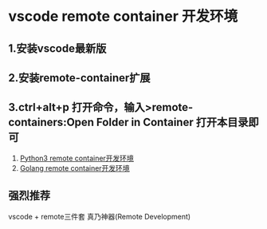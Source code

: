 # vscode remote container 开发环境
<!-- markdownlint-capture -->
## 1.安装vscode最新版
## 2.安装remote-container扩展
## 3.ctrl+alt+p  打开命令，输入>remote-containers:Open Folder in Container 打开本目录即可
<!-- markdownlint-enable MD000 -->
1. [Python3 remote container开发环境](https://github.com/asppj/vscode-remote-container-for-python.git)
2. [Golang remote container开发环境](https://github.com/asppj/vscode-remote-docker-container-for-golang.git)

<!-- markdownlint-restore -->
## 强烈推荐
 vscode + remote三件套 真乃神器(Remote Development) 